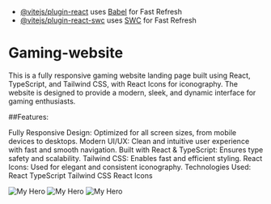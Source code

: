 <!-- # React + TypeScript + Vite

This template provides a minimal setup to get React working in Vite with HMR and some ESLint rules.

Currently, two official plugins are available: -->

- [@vitejs/plugin-react](https://github.com/vitejs/vite-plugin-react/blob/main/packages/plugin-react/README.md) uses [Babel](https://babeljs.io/) for Fast Refresh
- [@vitejs/plugin-react-swc](https://github.com/vitejs/vite-plugin-react-swc) uses [SWC](https://swc.rs/) for Fast Refresh

<!-- ## Expanding the ESLint configuration

If you are developing a production application, we recommend updating the configuration to enable type aware lint rules:

- Configure the top-level `parserOptions` property like this:

```js
export default tseslint.config({
  languageOptions: {
    // other options...
    parserOptions: {
      project: ['./tsconfig.node.json', './tsconfig.app.json'],
      tsconfigRootDir: import.meta.dirname,
    },
  },
})
```

- Replace `tseslint.configs.recommended` to `tseslint.configs.recommendedTypeChecked` or `tseslint.configs.strictTypeChecked`
- Optionally add `...tseslint.configs.stylisticTypeChecked`
- Install [eslint-plugin-react](https://github.com/jsx-eslint/eslint-plugin-react) and update the config:

```js
// eslint.config.js
import react from 'eslint-plugin-react'

export default tseslint.config({
  // Set the react version
  settings: { react: { version: '18.3' } },
  plugins: {
    // Add the react plugin
    react,
  },
  rules: {
    // other rules...
    // Enable its recommended rules
    ...react.configs.recommended.rules,
    ...react.configs['jsx-runtime'].rules,
  },
}) -->

# Gaming-website

This is a fully responsive gaming website landing page built using React, TypeScript, and Tailwind CSS, with React Icons for iconography. The website is designed to provide a modern, sleek, and dynamic interface for gaming enthusiasts.

##Features:

Fully Responsive Design: Optimized for all screen sizes, from mobile devices to desktops.
Modern UI/UX: Clean and intuitive user experience with fast and smooth navigation.
Built with React & TypeScript: Ensures type safety and scalability.
Tailwind CSS: Enables fast and efficient styling.
React Icons: Used for elegant and consistent iconography.
Technologies Used:
React
TypeScript
Tailwind CSS
React Icons

![My Hero](./src/assets/Images/Hero.png)
![My Hero](./src/assets/Images/cards.png)
![My Hero](./src/assets/Images/Testimonial.png)